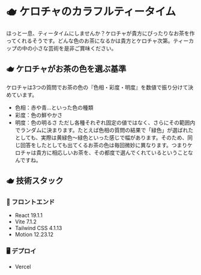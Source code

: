 # 🫖 ケロチャのカラフルティータイム
ほっと一息、ティータイムにしませんか？ケロチャが貴方にぴったりなお茶を作ってくれるそうです。どんな色のお茶になるかは貴方とケロチャ次第。ティーカップの中の小さな芸術を是非ご賞味ください。

## 🫖 ケロチャがお茶の色を選ぶ基準
ケロチャは3つの質問でお茶の色の『色相・彩度・明度』を数値で振り分けて決めています。
- 色相：赤や青…といった色の種類
- 彩度：色の鮮やかさ
- 明度：色の明るさ
ただし各種それぞれ固定の値ではなく、さらにその範囲内でランダムに決まります。たとえば色相の質問の結果で「緑色」が選ばれたとしても、実際は黄緑色〜緑色といった感じで幅があります。そのため、同じ回答をしたとしても出てくるお茶の色は毎回微妙に異なります。つまりケロチャは貴方に相応しいお茶を、その都度で選んでくれているということなんですね。

## 🫖 技術スタック
### 🎨 フロントエンド
- React 19.1.1
- Vite 7.1.2
- Tailwind CSS 4.1.13
- Motion 12.23.12

### 🖥️ デプロイ
- Vercel